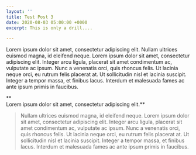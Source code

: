 ```yaml
---
layout: ''
title: Test Post 3
date: 2020-08-03 05:00:00 +0000
excerpt: This is only a drill....

---
```

Lorem ipsum dolor sit amet, consectetur adipiscing elit. Nullam ultrices euismod magna, id eleifend neque. Lorem ipsum dolor sit amet, consectetur adipiscing elit. Integer arcu ligula, placerat sit amet condimentum ac, vulputate ac ipsum. Nunc a venenatis orci, quis rhoncus felis. Ut lacinia neque orci, eu rutrum felis placerat at. Ut sollicitudin nisl et lacinia suscipit. Integer a tempor massa, et finibus lacus. Interdum et malesuada fames ac ante ipsum primis in faucibus.

**  
Lorem ipsum dolor sit amet, consectetur adipiscing elit.** 

> Nullam ultrices euismod magna, id eleifend neque. Lorem ipsum dolor sit amet, consectetur adipiscing elit. Integer arcu ligula, placerat sit amet condimentum ac, vulputate ac ipsum. Nunc a venenatis orci, quis rhoncus felis. Ut lacinia neque orci, eu rutrum felis placerat at. Ut sollicitudin nisl et lacinia suscipit. Integer a tempor massa, et finibus lacus. Interdum et malesuada fames ac ante ipsum primis in faucibus.
